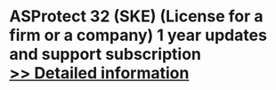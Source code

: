 # ASProtect 32 (SKE) (License for a firm or a company) 1 year updates and support subscription<br />[>> Detailed information](https://secure.shareit.com/shareit/product.html?productid=300179362&affiliateid=200057808)